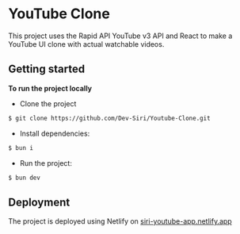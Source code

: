 # YouTube Clone

This project uses the Rapid API YouTube v3 API and React to make a YouTube UI clone with actual watchable videos.

## Getting started

**To run the project locally**

- Clone the project

```sh
$ git clone https://github.com/Dev-Siri/Youtube-Clone.git
```

- Install dependencies:

```sh
$ bun i
```

- Run the project:

```sh
$ bun dev
```

## Deployment

The project is deployed using Netlify on [siri-youtube-app.netlify.app](https://siri-youtube-app.netlify.app)
